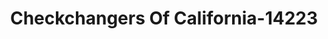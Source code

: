 ---
f_zip-code: 90744
f_state-code: CA
title: Checkchangers Of California-14223
f_phone: 310-518-4655
f_city-only: Wilmington
f_address: 1221 North Avalon Boulevard Wilmington
f_location-unique-id: '14223'
slug: checkchangers-of-california-14223
updated-on: '2024-05-30T13:46:58.046Z'
created-on: '2024-05-30T13:36:59.803Z'
published-on: '2024-05-30T13:54:32.469Z'
f_city-state: cms/city/wilmington-ca.md
f_company: cms/company/checkchangers-of-california.md
f_state: cms/state/california.md
layout: '[payday-loan].html'
tags: payday-loan
---
